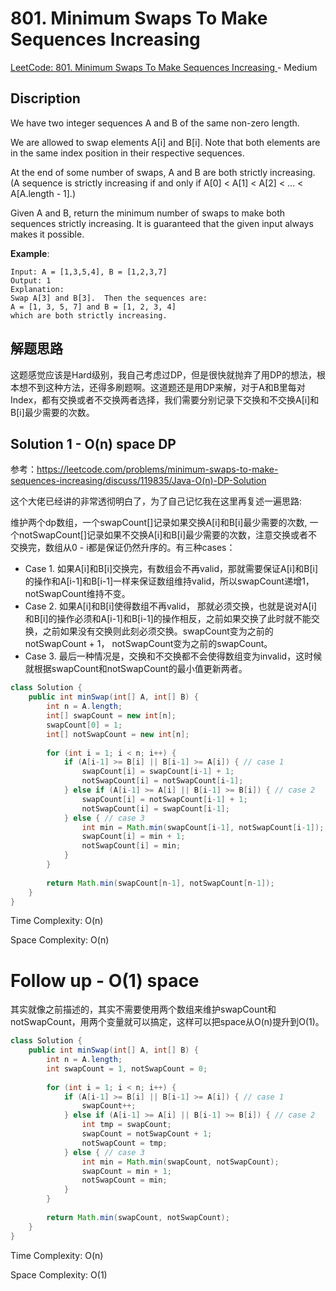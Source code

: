 # 801. Minimum Swaps To Make Sequences Increasing

[LeetCode: 801. Minimum Swaps To Make Sequences Increasing
](https://leetcode.com/problems/minimum-swaps-to-make-sequences-increasing/) - Medium

## Discription
We have two integer sequences A and B of the same non-zero length.

We are allowed to swap elements A[i] and B[i].  Note that both elements are in the same index position in their respective sequences.

At the end of some number of swaps, A and B are both strictly increasing.  (A sequence is strictly increasing if and only if A[0] < A[1] < A[2] < ... < A[A.length - 1].)

Given A and B, return the minimum number of swaps to make both sequences strictly increasing.  It is guaranteed that the given input always makes it possible.

**Example**:

    Input: A = [1,3,5,4], B = [1,2,3,7]
    Output: 1
    Explanation: 
    Swap A[3] and B[3].  Then the sequences are:
    A = [1, 3, 5, 7] and B = [1, 2, 3, 4]
    which are both strictly increasing.
    
## 解题思路
这题感觉应该是Hard级别，我自己考虑过DP，但是很快就抛弃了用DP的想法，根本想不到这种方法，还得多刷题啊。这道题还是用DP来解，对于A和B里每对Index，都有交换或者不交换两者选择，我们需要分别记录下交换和不交换A[i]和B[i]最少需要的次数。

## Solution 1 - O(n) space DP
参考：https://leetcode.com/problems/minimum-swaps-to-make-sequences-increasing/discuss/119835/Java-O(n)-DP-Solution

这个大佬已经讲的非常透彻明白了，为了自己记忆我在这里再复述一遍思路:

维护两个dp数组，一个swapCount[]记录如果交换A[i]和B[i]最少需要的次数, 一个notSwapCount[]记录如果不交换A[i]和B[i]最少需要的次数，注意交换或者不交换完，数组从0 - i都是保证仍然升序的。有三种cases：

+ Case 1. 如果A[i]和B[i]交换完，有数组会不再valid，那就需要保证A[i]和B[i]的操作和A[i-1]和B[i-1]一样来保证数组维持valid，所以swapCount递增1，notSwapCount维持不变。
+ Case 2. 如果A[i]和B[i]使得数组不再valid， 那就必须交换，也就是说对A[i]和B[i]的操作必须和A[i-1]和B[i-1]的操作相反，之前如果交换了此时就不能交换，之前如果没有交换则此刻必须交换。swapCount变为之前的notSwapCount + 1， notSwapCount变为之前的swapCount。
+ Case 3. 最后一种情况是，交换和不交换都不会使得数组变为invalid，这时候就根据swapCount和notSwapCount的最小值更新两者。

```java
class Solution {
    public int minSwap(int[] A, int[] B) {
        int n = A.length;
        int[] swapCount = new int[n];
        swapCount[0] = 1;
        int[] notSwapCount = new int[n];
        
        for (int i = 1; i < n; i++) {
            if (A[i-1] >= B[i] || B[i-1] >= A[i]) { // case 1
                swapCount[i] = swapCount[i-1] + 1;
                notSwapCount[i] = notSwapCount[i-1];
            } else if (A[i-1] >= A[i] || B[i-1] >= B[i]) { // case 2
                swapCount[i] = notSwapCount[i-1] + 1;
                notSwapCount[i] = swapCount[i-1];
            } else { // case 3
                int min = Math.min(swapCount[i-1], notSwapCount[i-1]);
                swapCount[i] = min + 1;
                notSwapCount[i] = min;
            }
        }
        
        return Math.min(swapCount[n-1], notSwapCount[n-1]);
    }
}
```
Time Complexity: O(n)

Space Complexity: O(n)

# Follow up - O(1) space
其实就像之前描述的，其实不需要使用两个数组来维护swapCount和notSwapCount，用两个变量就可以搞定，这样可以把space从O(n)提升到O(1)。

```java
class Solution {
    public int minSwap(int[] A, int[] B) {
        int n = A.length;
        int swapCount = 1, notSwapCount = 0;
        
        for (int i = 1; i < n; i++) {
            if (A[i-1] >= B[i] || B[i-1] >= A[i]) { // case 1
                swapCount++;
            } else if (A[i-1] >= A[i] || B[i-1] >= B[i]) { // case 2
                int tmp = swapCount;
                swapCount = notSwapCount + 1;
                notSwapCount = tmp;
            } else { // case 3
                int min = Math.min(swapCount, notSwapCount);
                swapCount = min + 1;
                notSwapCount = min;
            }
        }
        
        return Math.min(swapCount, notSwapCount);
    }
}
```

Time Complexity: O(n)

Space Complexity: O(1)
